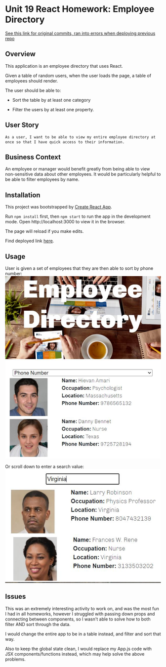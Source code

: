 # Unit 19 React Homework: Employee Directory

[See this link for original commits, ran into errors when deploying previous repo](https://github.com/linneagear/React_EmployeeDirectory)

## Overview

This application is an employee directory that uses React. 

Given a table of random users, when the user loads the page, a table of employees should render. 

The user should be able to:

  * Sort the table by at least one category

  * Filter the users by at least one property.

## User Story
```
As a user, I want to be able to view my entire employee directory at once so that I have quick access to their information.
```

## Business Context

An employee or manager would benefit greatly from being able to view non-sensitive data about other employees. It would be particularly helpful to be able to filter employees by name.

## Installation
This project was bootstrapped by [Create React App](https://github.com/facebook/create-react-app).

Run `npm install` first, then `npm start` to run the app in the development mode. Open http://localhost:3000 to view it in the browser.

The page will reload if you make edits.

Find deployed link [here](youremployees.netlify.app).

## Usage

User is given a set of employees that they are then able to sort by phone number:
![Sort Option](./public/images/sort.JPG)

Or scroll down to enter a search value:
![Search Option](./public/images/search.JPG)

## Issues
This was an extremely interesting activity to work on, and was the most fun I had in all homeworks, however I struggled with passing down props and connecting between components, so I wasn't able to solve how to both filter AND sort through the data.

I would change the entire app to be in a table instead, and filter and sort that way.

Also to keep the global state clean, I would replace my App.js code with JSX components/functions instead, which may help solve the above problems.

